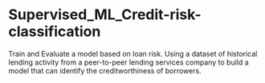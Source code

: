 # Supervised_ML_Credit-risk-classification
Train and Evaluate a model based on loan risk. Using a dataset of historical lending activity from a peer-to-peer lending services company to build a model that can identify the creditworthiness of borrowers.
